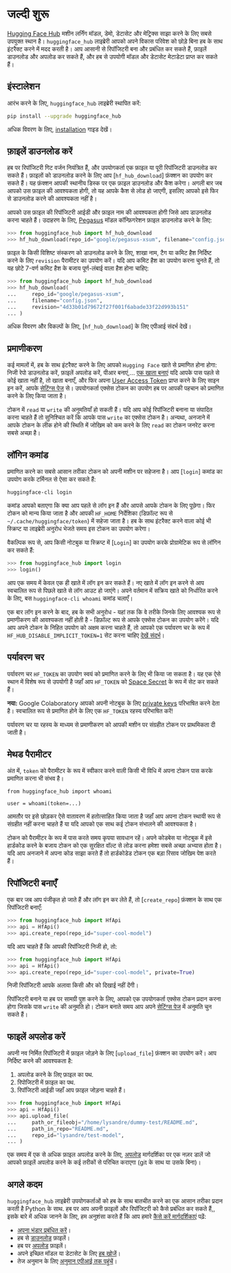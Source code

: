 <!--⚠️ Note that this file is in Markdown but contain specific syntax for our doc-builder (similar to MDX) that may not be
rendered properly in your Markdown viewer.
-->

# जल्दी शुरू

[Hugging Face Hub](https://huggingface.co/) मशीन लर्निंग मॉडल, डेमो, डेटासेट और मेट्रिक्स साझा करने के लिए सबसे उपयुक्त स्थान है।
`huggingface_hub` लाइब्रेरी आपको अपने विकास परिवेश को छोड़े बिना हब के साथ इंटरैक्ट करने में मदद करती है।
आप आसानी से रिपॉजिटरी बना और प्रबंधित कर सकते हैं, फ़ाइलें डाउनलोड और अपलोड कर सकते हैं, और हब से उपयोगी मॉडल और डेटासेट मेटाडेटा प्राप्त कर सकते हैं।

## इंस्टालेशन

आरंभ करने के लिए, `huggingface_hub` लाइब्रेरी स्थापित करें:

```bash
pip install --upgrade huggingface_hub
```

अधिक विवरण के लिए, [installation](इंस्टॉलेशन) गाइड देखें।

## फ़ाइलें डाउनलोड करें

हब पर रिपॉजिटरी गिट वर्जन नियंत्रित हैं, और उपयोगकर्ता एक फ़ाइल या पूरी रिपॉजिटरी डाउनलोड कर सकते हैं।
फ़ाइलों को डाउनलोड करने के लिए आप [`hf_hub_download`] फ़ंक्शन का उपयोग कर सकते हैं।
यह फ़ंक्शन आपकी स्थानीय डिस्क पर एक फ़ाइल डाउनलोड और कैश करेगा। अगली बार जब आपको उस फ़ाइल की आवश्यकता होगी,
तो यह आपके कैश से लोड हो जाएगी, इसलिए आपको इसे फिर से डाउनलोड करने की आवश्यकता नहीं है।

आपको उस फ़ाइल की रिपॉजिटरी आईडी और फ़ाइल नाम की आवश्यकता होगी जिसे आप डाउनलोड करना चाहते हैं।
उदाहरण के लिए, [Pegasus](https://huggingface.co/google/pegasus-xsum) मॉडल कॉन्फ़िगरेशन फ़ाइल डाउनलोड करने के लिए:

```py
>>> from huggingface_hub import hf_hub_download
>>> hf_hub_download(repo_id="google/pegasus-xsum", filename="config.json")
```

फ़ाइल के किसी विशिष्ट संस्करण को डाउनलोड करने के लिए, शाखा नाम, टैग या कमिट हैश निर्दिष्ट करने के लिए `revision` पैरामीटर का उपयोग करें।
यदि आप कमिट हैश का उपयोग करना चुनते हैं, तो यह छोटे 7-वर्ण कमिट हैश के बजाय पूर्ण-लंबाई वाला हैश होना चाहिए:

```py
>>> from huggingface_hub import hf_hub_download
>>> hf_hub_download(
...     repo_id="google/pegasus-xsum",
...     filename="config.json",
...     revision="4d33b01d79672f27f001f6abade33f22d993b151"
... )
```

अधिक विवरण और विकल्पों के लिए, [`hf_hub_download`] के लिए एपीआई संदर्भ देखें।

## प्रमाणीकरण

कई मामलों में, हब के साथ इंटरैक्ट करने के लिए आपको `Hugging Face` खाते से प्रमाणित होना होगा:
निजी रेपो डाउनलोड करें, फ़ाइलें अपलोड करें, पीआर बनाएं,...
[एक खाता बनाएं](https://huggingface.co/join) यदि आपके पास पहले से कोई खाता नहीं है, तो खाता बनाएँ, और फिर अपना [User Access Token](https://huggingface.co/docs/hub/security-tokens) प्राप्त करने के लिए साइन इन करें, आपके [सेटिंग्स पेज](https://huggingface.co/settings/tokens) से। उपयोगकर्ता एक्सेस टोकन का उपयोग हब पर आपकी पहचान को प्रमाणित करने के लिए किया जाता है।

<Tip>

टोकन में `read` या `write` की अनुमतियाँ हो सकती हैं। यदि आप कोई रिपॉजिटरी बनाना या संपादित करना चाहते हैं तो सुनिश्चित करें कि आपके पास `write` का एक्सेस टोकन है। अन्यथा, अनजाने में आपके टोकन के लीक होने की स्थिति में जोखिम को कम करने के लिए `read` का टोकन जनरेट करना सबसे अच्छा है।

## लॉगिन कमांड

प्रमाणित करने का सबसे आसान तरीका टोकन को अपनी मशीन पर सहेजना है।
आप [`login`] कमांड का उपयोग करके टर्मिनल से ऐसा कर सकते हैं:

```bash
huggingface-cli login
```

कमांड आपको बताएगा कि क्या आप पहले से लॉग इन हैं और आपसे आपके टोकन के लिए पूछेगा। फिर टोकन को मान्य किया जाता है और आपकी `HF_HOME` निर्देशिका (डिफ़ॉल्ट रूप से `~/.cache/huggingface/token`) में सहेजा जाता है। 
हब के साथ इंटरैक्ट करने वाला कोई भी स्क्रिप्ट या लाइब्रेरी अनुरोध भेजते समय इस टोकन का उपयोग करेगा।

वैकल्पिक रूप से, आप किसी नोटबुक या स्क्रिप्ट में [`Login`] का उपयोग करके प्रोग्रामेटिक रूप से लॉगिन कर सकते हैं:

```py
>>> from huggingface_hub import login
>>> login()
```

आप एक समय में केवल एक ही खाते में लॉग इन कर सकते हैं। नए खाते में लॉग इन करने से आप स्वचालित रूप से पिछले खाते से लॉग आउट हो जाएंगे।
अपने वर्तमान में सक्रिय खाते को निर्धारित करने के लिए, बस `huggingface-cli whoami` कमांड चलाएँ।

<Tip warning={true}>

एक बार लॉग इन करने के बाद, हब के सभी अनुरोध - यहां तक ​​कि वे तरीके जिनके लिए आवश्यक रूप से प्रमाणीकरण की आवश्यकता नहीं होती है - डिफ़ॉल्ट रूप से आपके एक्सेस टोकन का उपयोग करेंगे। यदि आप अपने टोकन के निहित उपयोग को अक्षम करना चाहते हैं, तो आपको एक पर्यावरण चर के रूप में `HF_HUB_DISABLE_IMPLICIT_TOKEN=1` सेट करना चाहिए [देखें संदर्भ](../package_reference/environment_variables#hfhubdisableimplicittoken)।

</Tip>

## पर्यावरण चर

पर्यावरण चर `HF_TOKEN` का उपयोग स्वयं को प्रमाणित करने के लिए भी किया जा सकता है। यह एक ऐसे स्थान में विशेष रूप से उपयोगी है जहाँ आप `HF_TOKEN` को [Space Secret](https://huggingface.co/docs/hub/spaces-overview#managing-secrets) के रूप में सेट कर सकते हैं।

<Tip>

**नया:** Google Colaboratory आपको अपनी नोटबुक के लिए [private keys](https://twitter.com/GoogleColab/status/1719798406195867814) परिभाषित करने देता है। स्वचालित रूप से प्रमाणित होने के लिए एक `HF_TOKEN` रहस्य परिभाषित करें!

</Tip>

पर्यावरण चर या रहस्य के माध्यम से प्रमाणीकरण को आपकी मशीन पर संग्रहीत टोकन पर प्राथमिकता दी जाती है।

## मेथड पैरामीटर

अंत में, `token` को पैरामीटर के रूप में स्वीकार करने वाली किसी भी विधि में अपना टोकन पास करके प्रमाणित करना भी संभव है।

```
from huggingface_hub import whoami

user = whoami(token=...)
```
आमतौर पर इसे छोड़कर ऐसे वातावरण में हतोत्साहित किया जाता है जहाँ आप अपना टोकन स्थायी रूप से संग्रहीत नहीं करना चाहते हैं या यदि आपको एक साथ कई टोकन संभालने की आवश्यकता है।

<Tip warning={true}>

टोकन को पैरामीटर के रूप में पास करते समय कृपया सावधान रहें। अपने कोडबेस या नोटबुक में इसे हार्डकोड करने के बजाय टोकन को एक सुरक्षित वॉल्ट से लोड करना हमेशा सबसे अच्छा अभ्यास होता है। यदि आप अनजाने में अपना कोड साझा करते हैं तो हार्डकोडेड टोकन एक बड़ा रिसाव जोखिम पेश करते हैं।

</Tip>

## रिपॉजिटरी बनाएँ

एक बार जब आप पंजीकृत हो जाते हैं और लॉग इन कर लेते हैं, तो [`create_repo`]
फ़ंक्शन के साथ एक रिपॉजिटरी बनाएँ:

```py
>>> from huggingface_hub import HfApi
>>> api = HfApi()
>>> api.create_repo(repo_id="super-cool-model")
```

यदि आप चाहते हैं कि आपकी रिपॉजिटरी निजी हो, तो:

```py
>>> from huggingface_hub import HfApi
>>> api = HfApi()
>>> api.create_repo(repo_id="super-cool-model", private=True)
```

निजी रिपॉजिटरी आपके अलावा किसी और को दिखाई नहीं देंगी।

<Tip>

रिपॉजिटरी बनाने या हब पर सामग्री पुश करने के लिए, आपको एक उपयोगकर्ता एक्सेस
टोकन प्रदान करना होगा जिसके पास `write` की अनुमति हो।
टोकन बनाते समय आप अपने [सेटिंग्स पेज](https://huggingface.co/settings/tokens) में अनुमति चुन सकते हैं।

</Tip>

## फाइलें अपलोड करें

अपनी नव निर्मित रिपॉजिटरी में फ़ाइल जोड़ने के लिए [`upload_file`] फ़ंक्शन का उपयोग करें। आप
निर्दिष्ट करने की आवश्यकता है:

1. अपलोड करने के लिए फ़ाइल का पथ.
2. रिपोजिटरी में फ़ाइल का पथ.
3. रिपॉजिटरी आईडी जहाँ आप फ़ाइल जोड़ना चाहते हैं।

```py
>>> from huggingface_hub import HfApi
>>> api = HfApi()
>>> api.upload_file(
...     path_or_fileobj="/home/lysandre/dummy-test/README.md",
...     path_in_repo="README.md",
...     repo_id="lysandre/test-model",
... )
```

एक समय में एक से अधिक फ़ाइल अपलोड करने के लिए, [अपलोड](./guides/upload) मार्गदर्शिका पर एक नज़र डालें
जो आपको फ़ाइलें अपलोड करने के कई तरीकों से परिचित कराएगा (git के साथ या उसके बिना)।

## अगले कदम

`huggingface_hub` लाइब्रेरी उपयोगकर्ताओं को हब के साथ बातचीत करने का एक आसान तरीका प्रदान करती है
Python के साथ. हब पर आप अपनी फ़ाइलों और रिपॉजिटरी को कैसे प्रबंधित कर सकते हैं,,
इसके बारे में अधिक जानने के लिए, हम अनुशंसा करते हैं कि आप हमारे [कैसे करें मार्गदर्शिकाएं](./guides/अवलोकन) पढ़ें:

- [अपना भंडार प्रबंधित करें](./guides/repository)।
- हब से [डाउनलोड](./guides/download) फ़ाइलें।
- हब पर [अपलोड](./guides/upload) फ़ाइलें।
- अपने इच्छित मॉडल या डेटासेट के लिए [हब खोजें](./guides/search)।
- तेज अनुमान के लिए [अनुमान एपीआई तक पहुंचें](./guides/अनुमान)।
